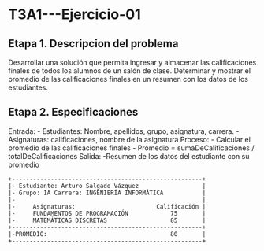 # T3A1---Ejercicio-01

## Etapa 1. Descripcion del problema
Desarrollar una solución que permita ingresar y almacenar las calificaciones finales de todos los alumnos de un salón de clase. Determinar y mostrar el promedio de las calificaciones finales en un resumen con los datos de los estudiantes.
  
  ## Etapa 2. Especificaciones
  Entrada: 
    - Estudiantes: Nombre, apellidos, grupo, asignatura, carrera.
    - Asignaturas: calificaciones, nombre de la asignatura
    Proceso:
    - Calcular el promedio de las calificaciones finales
    - Promedio = sumaDeCalificaciones / totalDeCalificaciones
    Salida: 
    -Resumen de los datos del estudiante con su promedio
    
    +------------------------------------------------------+
    |- Estudiante: Arturo Salgado Vázquez                  |
    |- Grupo: 1A Carrera: INGENIERÍA INFORMÁTICA           |
    |-                                                     |
    |-     Asignaturas:                       Calificación |
    |-     FUNDAMENTOS DE PROGRAMACIÓN            75       |
    |-     MATEMÁTICAS DISCRETAS                  85       |
    +------------------------------------------------------+
    |-PROMEDIO:                                   80       |
    +------------------------------------------------------+
